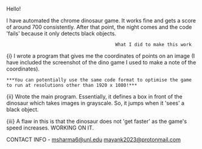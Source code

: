 Hello!

I have automated the chrome dinosaur game. It works fine and gets a score of around 700 consistently. After that point,
the night comes and the code 'fails' because it only detects black objects. 

                                            What I did to make this work

{i} I wrote a program that gives me the coordinates of points on an image (I have included the screenshot of the
    dino game I used to make a note of the coordinates). 
    
    ***You can potentially use the same code format to optimise the game to run at resolutions other than 1920 x 1080!***

{ii} Wrote the main program. Essentially, it defines a box in front of the dinosaur which takes images in grayscale.  So,
    it jumps when it 'sees' a black object.

{iii} A flaw in this is that the dinosaur does not 'get faster' as the game's speed increases. WORKING ON IT.

CONTACT INFO - msharma6@unl.edu
               mayank2023@protonmail.com
